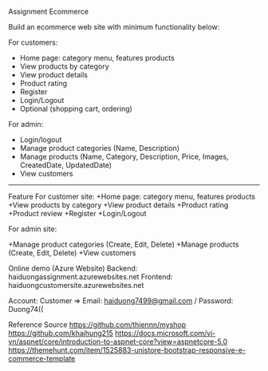 Assignment Ecommerce

Build an ecommerce web site with minimum functionality below:

For customers:
+ Home page: category menu, features products
+ View products by category
+ View product details
+ Product rating
+ Register
+ Login/Logout
+ Optional (shopping cart, ordering)

For admin:
+ Login/logout
+ Manage product categories (Name, Description)
+ Manage products (Name, Category, Description, Price, Images, CreatedDate, UpdatedDate)
+ View customers

______________________
Feature
For customer site:
+Home page: category menu, features products
+View products by category
+View product details
+Product rating
+Product review
+Register
+Login/Logout

For admin site:

+Manage product categories (Create, Edit, Delete)
+Manage products (Create, Edit, Delete)
+View customers

Online demo (Azure Website)
Backend: haiduongassignment.azurewebsites.net
Frontend: haiduongcustomersite.azurewebsites.net

Account:
Customer => Email: haiduong7499@gmail.com / Password: Duong74((

Reference Source
https://github.com/thiennn/myshop
https://github.com/khaihung215
https://docs.microsoft.com/vi-vn/aspnet/core/introduction-to-aspnet-core?view=aspnetcore-5.0
https://themehunt.com/item/1525883-unistore-bootstrap-responsive-e-commerce-template
